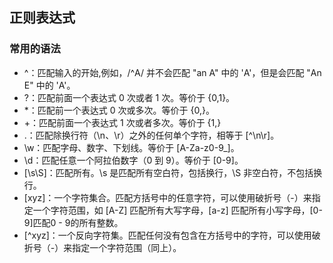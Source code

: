 ## 正则表达式

### 常用的语法
* ^：匹配输入的开始,例如，/^A/ 并不会匹配 "an A" 中的 'A'，但是会匹配 "An E" 中的 'A'。
* ?：匹配前面一个表达式 0 次或者 1 次。等价于 {0,1}。
* *：匹配前一个表达式 0 次或多次。等价于 {0,}。
* +：匹配前面一个表达式 1 次或者多次。等价于 {1,}
* .：匹配除换行符（\n、\r）之外的任何单个字符，相等于 [^\n\r]。
* \w：匹配字母、数字、下划线。等价于 [A-Za-z0-9_]。
* \d：匹配任意一个阿拉伯数字（0 到 9）。等价于 [0-9]。
* [\s\S]：匹配所有。\s 是匹配所有空白符，包括换行，\S 非空白符，不包括换行。
* [xyz]：一个字符集合。匹配方括号中的任意字符，可以使用破折号（-）来指定一个字符范围，如 [A-Z] 匹配所有大写字母，[a-z] 匹配所有小写字母，[0-9]匹配0 - 9的所有整数。
* [^xyz]：一个反向字符集。匹配任何没有包含在方括号中的字符，可以使用破折号（-）来指定一个字符范围（同上）。